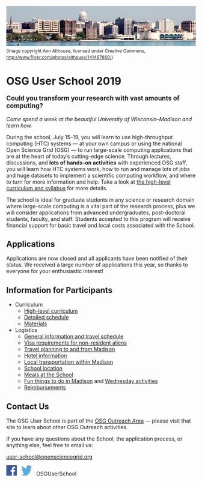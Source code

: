 ![Madison skyline](files/madison-skyline-1.jpg)<br><span style="font-size: smaller;">(Image copyright Ann Althouse, licensed under Creative Commons, <http://www.flickr.com/photos/althouse/141467660/>)</span>

# OSG User School 2019

<p style="font-size: larger; font-weight: bold;">Could you transform your research with vast amounts of computing?</p>

*Come spend a week at the beautiful University of Wisconsin&ndash;Madison and learn how.*

During the school, July 15&ndash;19, you will learn to use high-throughput computing (HTC) systems&nbsp;&mdash; at your
own campus or using the national Open Science Grid (OSG)&nbsp;&mdash; to run large-scale computing applications that are
at the heart of today&rsquo;s cutting-edge science.  Through lectures, discussions, and **lots of hands-on activities**
with experienced OSG staff, you will learn how HTC systems work, how to run and manage lots of jobs and huge datasets to
implement a scientific computing workflow, and where to turn for more information and help.  Take a look at
[the high-level curriculum and syllabus](/curriculum/overview) for more details.

The school is ideal for graduate students in any science or research domain where large-scale computing is a vital part
of the research process, plus we will consider applications from advanced undergraduates, post-doctoral students,
faculty, and staff.  Students accepted to this program will receive financial support for basic travel and local costs
associated with the School.

## Applications

Applications are now closed and all applicants have been notified of their status.  We received a large number of
applications this year, so thanks to everyone for your enthusiastic interest!

## Information for Participants

- Curriculum
    - [High-level curriculum](/curriculum/overview)
    - [Detailed schedule](/curriculum/detailed-schedule)
    - [Materials](/materials/)
- Logistics
    - [General information and travel schedule](/logistics/)
    - [Visa requirements for non-resident aliens](/logistics/personal-info)
    - [Travel planning to and from Madison](/logistics/travel)
    - [Hotel information](/logistics/hotel)
    - [Local transportation within Madison](/logistics/local-transportation)
    - [School location](/logistics/location)
    - [Meals at the School](/logistics/meals)
    - [Fun things to do in Madison](/logistics/fun) and [Wednesday activities](/logistics/wednesday-activities)
    - [Reimbursements](/logistics/reimbursements)

## Contact Us

The OSG User School is part of the [OSG Outreach Area](https://opensciencegrid.org/outreach/)&nbsp;&mdash; please visit
that site to learn about other OSG Outreach activities.

If you have any questions about the School, the application process, or anything else, feel free to email us:

<user-school@opensciencegrid.org>

<a href="https://www.facebook.com/OSGUserSchool" target="_blank" style="border: 0px none black; text-decoration: none;"><img src="files/FB-f-Logo__blue_512.png" height="28" width="28" alt="Facebook logo"></a> &nbsp; <a href="https://twitter.com/OSGUserSchool" target="_blank" style="border: 0px none black; text-decoration: none;"><img src="files/Twitter_logo_blue.png" style="height: 28px; width: 28px; background-color: white;" alt="Twitter logo"></a> &nbsp; OSGUserSchool
